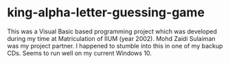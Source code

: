 # king-alpha-letter-guessing-game
This was a Visual Basic based programming project which was developed during my time at Matriculation of IIUM (year 2002). Mohd Zaidi Sulaiman was my project partner. I happened to stumble into this in one of my backup CDs. Seems to run well on my current Windows 10.
